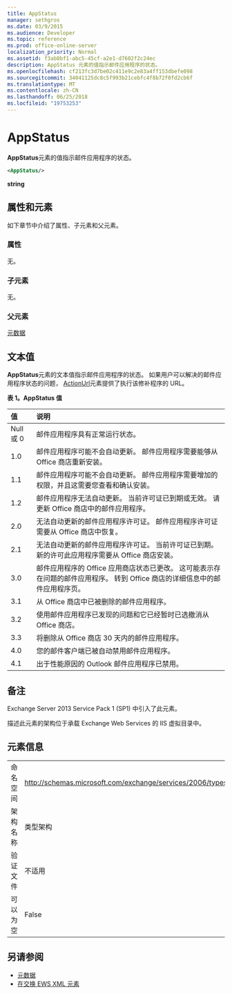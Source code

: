 ```yaml
---
title: AppStatus
manager: sethgros
ms.date: 03/9/2015
ms.audience: Developer
ms.topic: reference
ms.prod: office-online-server
localization_priority: Normal
ms.assetid: f3ab8bf1-abc5-45cf-a2e1-d7602f2c24ec
description: AppStatus 元素的值指示邮件应用程序的状态。
ms.openlocfilehash: cf213fc3d7be02c411e9c2e83a4ff153dbefe098
ms.sourcegitcommit: 34041125dc8c5f993b21cebfc4f8b72f0fd2cb6f
ms.translationtype: MT
ms.contentlocale: zh-CN
ms.lasthandoff: 06/25/2018
ms.locfileid: "19753253"
---
```

# <a name="appstatus"></a>AppStatus

**AppStatus**元素的值指示邮件应用程序的状态。 
  
```XML
<AppStatus/>
```

 **string**
## <a name="attributes-and-elements"></a>属性和元素

如下章节中介绍了属性、子元素和父元素。
  
### <a name="attributes"></a>属性

无。
  
### <a name="child-elements"></a>子元素

无。
  
### <a name="parent-elements"></a>父元素

[元数据](metadata-ex15websvcsotherref.md)
  
## <a name="text-value"></a>文本值

**AppStatus**元素的文本值指示邮件应用程序的状态。 如果用户可以解决的邮件应用程序状态的问题， [ActionUrl](actionurl.md)元素提供了执行该修补程序的 URL。 
  
**表 1。AppStatus 值**

|**值**|**说明**|
|:-----|:-----|
|Null 或 0  <br/> |邮件应用程序具有正常运行状态。  <br/> |
|1.0  <br/> |邮件应用程序可能不会自动更新。 邮件应用程序需要能够从 Office 商店重新安装。  <br/> |
|1.1  <br/> |邮件应用程序可能不会自动更新。 邮件应用程序需要增加的权限，并且这需要您查看和确认安装。  <br/> |
|1.2  <br/> |邮件应用程序无法自动更新。 当前许可证已到期或无效。 请更新 Office 商店中的邮件应用程序。  <br/> |
|2.0  <br/> |无法自动更新的邮件应用程序许可证。 邮件应用程序许可证需要从 Office 商店中恢复。  <br/> |
|2.1  <br/> |无法自动更新的邮件应用程序许可证。 当前许可证已到期。 新的许可此应用程序需要从 Office 商店安装。  <br/> |
|3.0  <br/> |邮件应用程序的 Office 应用商店状态已更改。 这可能表示存在问题的邮件应用程序。 转到 Office 商店的详细信息中的邮件应用程序页。  <br/> |
|3.1  <br/> |从 Office 商店中已被删除的邮件应用程序。  <br/> |
|3.2  <br/> |使用邮件应用程序已发现的问题和它已经暂时已选撤消从 Office 商店。  <br/> |
|3.3  <br/> |将删除从 Office 商店 30 天内的邮件应用程序。  <br/> |
|4.0  <br/> |您的邮件客户端已被自动禁用邮件应用程序。  <br/> |
|4.1  <br/> |出于性能原因的 Outlook 邮件应用程序已禁用。  <br/> |
   
## <a name="remarks"></a>备注

Exchange Server 2013 Service Pack 1 (SP1) 中引入了此元素。
  
描述此元素的架构位于承载 Exchange Web Services 的 IIS 虚拟目录中。
  
## <a name="element-information"></a>元素信息

|||
|:-----|:-----|
|命名空间  <br/> | http://schemas.microsoft.com/exchange/services/2006/types  <br/> |
|架构名称  <br/> |类型架构  <br/> |
|验证文件  <br/> |不适用  <br/> |
|可以为空  <br/> |False  <br/> |
   
## <a name="see-also"></a>另请参阅

- [元数据](metadata-ex15websvcsotherref.md)
- [在交换 EWS XML 元素](ews-xml-elements-in-exchange.md)

